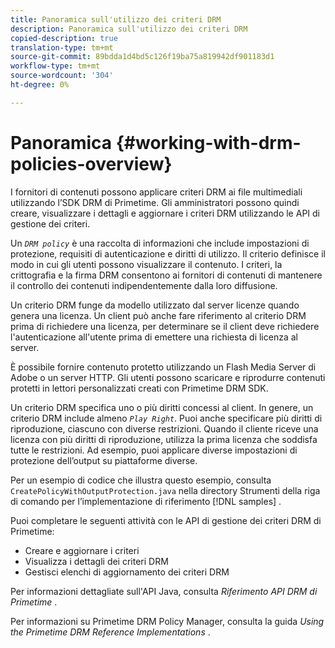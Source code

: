 ```yaml
---
title: Panoramica sull'utilizzo dei criteri DRM
description: Panoramica sull'utilizzo dei criteri DRM
copied-description: true
translation-type: tm+mt
source-git-commit: 89bdda1d4bd5c126f19ba75a819942df901183d1
workflow-type: tm+mt
source-wordcount: '304'
ht-degree: 0%

---
```



# Panoramica {#working-with-drm-policies-overview}

I fornitori di contenuti possono applicare criteri DRM ai file multimediali utilizzando l’SDK DRM di Primetime. Gli amministratori possono quindi creare, visualizzare i dettagli e aggiornare i criteri DRM utilizzando le API di gestione dei criteri.

Un *`DRM policy`* è una raccolta di informazioni che include impostazioni di protezione, requisiti di autenticazione e diritti di utilizzo. Il criterio definisce il modo in cui gli utenti possono visualizzare il contenuto. I criteri, la crittografia e la firma DRM consentono ai fornitori di contenuti di mantenere il controllo dei contenuti indipendentemente dalla loro diffusione.

Un criterio DRM funge da modello utilizzato dal server licenze quando genera una licenza. Un client può anche fare riferimento al criterio DRM prima di richiedere una licenza, per determinare se il client deve richiedere l&#39;autenticazione all&#39;utente prima di emettere una richiesta di licenza al server.

È possibile fornire contenuto protetto utilizzando un Flash Media Server di Adobe o un server HTTP. Gli utenti possono scaricare e riprodurre contenuti protetti in lettori personalizzati creati con Primetime DRM SDK.

Un criterio DRM specifica uno o più diritti concessi al client. In genere, un criterio DRM include almeno *`Play Right`*. Puoi anche specificare più diritti di riproduzione, ciascuno con diverse restrizioni. Quando il cliente riceve una licenza con più diritti di riproduzione, utilizza la prima licenza che soddisfa tutte le restrizioni. Ad esempio, puoi applicare diverse impostazioni di protezione dell’output su piattaforme diverse.

Per un esempio di codice che illustra questo esempio, consulta `CreatePolicyWithOutputProtection.java` nella directory Strumenti della riga di comando per l’implementazione di riferimento [!DNL samples] .

Puoi completare le seguenti attività con le API di gestione dei criteri DRM di Primetime:

* Creare e aggiornare i criteri
* Visualizza i dettagli dei criteri DRM
* Gestisci elenchi di aggiornamento dei criteri DRM

Per informazioni dettagliate sull&#39;API Java, consulta *Riferimento API DRM di Primetime* .

Per informazioni su Primetime DRM Policy Manager, consulta la guida *Using the Primetime DRM Reference Implementations* .

